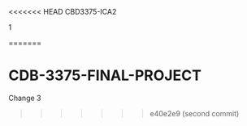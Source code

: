 <<<<<<< HEAD
CBD3375-ICA2

1












=======
# CDB-3375-FINAL-PROJECT

Change 3
>>>>>>> e40e2e9 (second commit)
